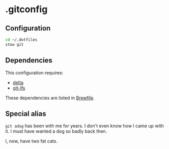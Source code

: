 # .gitconfig

## Configuration 

```bash
cd ~/.dotfiles
stow git
```

## Dependencies

This configuration requires:

* [delta](https://github.com/dandavison/delta)
* [git-lfs](https://git-lfs.com/)

These dependencies are listed in [Brewfile](../brew/Brewfile).

## Special alias

`git adog` has been with me for years. I don't even know how I came up with it.
I must have wanted a dog so badly back then.

I, now, have two fat cats.
